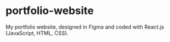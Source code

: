 # portfolio-website
My portfolio website, designed in Figma and coded with React.js (JavaScript, HTML, CSS).
